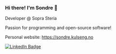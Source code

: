 ### Hi there! I'm Sondre 👋
Developer @ Sopra Steria

Passion for programming and open-source software!

Personal website: https://sondre.kulseng.no

<a href="https://www.linkedin.com/in/sondre-kulseng" target="_blank">
  <img src="https://img.shields.io/badge/LinkedIn-blue?style=for-the-badge&logo=linkedin&logoColor=white" alt="LinkedIn Badge"/>
</a>
